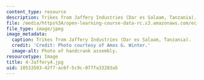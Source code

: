 ```yaml
---
content_type: resource
description: Trikes from Jaffery Industries (Dar es Salaam, Tanzania).
file: /media/https%3A/open-learning-course-data-rc.s3.amazonaws.com/ec-721-wheelchair-design-in-developing-countries-spring-2009/1053350342f7ac6f5c9c077fa33283a5_4-Jaffery4.jpg
file_type: image/jpeg
image_metadata:
  caption: Trikes from Jaffery Industries (Dar es Salaam, Tanzania).
  credit: 'Credit: Photo courtesy of Amos G. Winter.'
  image-alt: Photo of handcrank assembly.
resourcetype: Image
title: 4-Jaffery4.jpg
uid: 10533503-42f7-ac6f-5c9c-077fa33283a5
---
```

